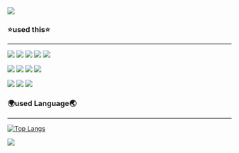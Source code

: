 <img src="https://capsule-render.vercel.app/api?type=waving&color=BDBDC8&height=150&section=header" />

### ⭐used this⭐
---
<img src="https://img.shields.io/badge/HTML5-E34F26?style=flat-square&logo=html5&logoColor=white" /> <img src="https://img.shields.io/badge/CSS-1572B6?style=flat-square&logo=css3&logoColor=white" /> <img src="https://img.shields.io/badge/JavaScript-F7DF1E?style=flat-square&logo=javascript&logoColor=black" /> <img src="https://img.shields.io/badge/TypeScript-3178C6?style=flat-square&logo=typescript&logoColor=white" /> <img src="https://img.shields.io/badge/Python-3776AB?style=flat-square&logo=python&logoColor=white" />

<img src="https://img.shields.io/badge/React-61DAFB?style=flat-square&logo=react&logoColor=black" /> <img src="https://img.shields.io/badge/Node.Js-339933?style=flat-square&logo=node.js&logoColor=white" /> <img src="https://img.shields.io/badge/Express-000000?style=flat-square&logo=express&logoColor=white" /> <img src="https://img.shields.io/badge/Flask-000000?style=flat-square&logo=flask&logoColor=white" />

<img src="https://img.shields.io/badge/MySql-4479A1?style=flat-square&logo=mysql&logoColor=white" /> <img src="https://img.shields.io/badge/MongoDB-47A248?style=flat-square&logo=mongodb&logoColor=white" /> <img src="https://img.shields.io/badge/Postgresql-4479A1?style=flat-square&logo=postgresql&logoColor=white" />

### 🌍used Language🌏
---
[![Top Langs](https://github-readme-stats.vercel.app/api/top-langs/?username=Tech5818&langs_count=10&layout=compact&theme=dark)](https://github.com/jogilsang/jogilsang)﻿

<img src="https://capsule-render.vercel.app/api?type=waving&color=BDBDC8&height=150&section=footer" />
